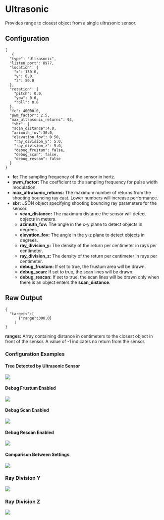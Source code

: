 # Ultrasonic

Provides range to closest object from a single ultrasonic sensor.

## Configuration 

```
[
   {
  "type": "Ultrasonic",
  "listen_port": 8977,
  "location": {
    "x": 130.0,
    "y": 0.0,
    "z": 50.0
  },
  "rotation": {
    "pitch": 0.0,
    "yaw": 0.0,
    "roll": 0.0
  },
  "fc": 40000.0,
  "pwm_factor": 2.5,
  "max_ultrasonic_returns": 93,
   "sbr": {
   "scan_distance":4.0,
   "azimuth_fov":30.0,
   "elevation_fov": 0.50,
    "ray_division_y": 5.0,
    "ray_division_z": 5.0,
    "debug_frustum": false,
    "debug_scan": false,
    "debug_rescan": false
  }
}
```

- **fc:** The sampling frequency of the sensor in hertz.
- **pwm_factor:** The coefficient to the sampling frequency for pulse width modulation.
- **max_ultrasonic_returns:** The maximum number of returns from the shooting bouncing ray cast. Lower numbers will increase performance.
- **sbr:** JSON object specifying shooting bouncing ray parameters for the sensor.
    - **scan_distance:** The maximum distance the sensor will detect objects in meters.
    - **azimuth_fov:** The angle in the x-y plane to detect objects in degrees.
    - **elevation_fov:** The angle in the y-z plane to detect objects in degrees.
    - **ray_division_y:** The density of the return per centimeter in rays per centimeter.
    - **ray_division_z:** The density of the return per centimeter in rays per centimeter.
    - **debug_frustum:** If set to true, the frustum area will be drawn.
    - **debug_scan:** If set to true, the scan lines will be drawn.
    - **debug_rescan:** If set to true, the scan lines will be drawn only when there is an object enters the **scan_distance**.

## Raw Output
```
{
  "targets":[
      {"range":300.0}
    ]
} 
```

**ranges:** Array containing distance in centimeters to the closest object in front of the sensor. A value of -1 indicates no return from the sensor.

### Configuration Examples  

#### Tree Detected by Ultrasonic Sensor
<p class="img_container">
<img class="wide_img" src="https://github.com/monoDriveIO/documentation/raw/master/WikiPhotos/LV_client/sensors/configuration/ultrasonic/tree_detected.png" />
</p>

#### Debug Frustum Enabled
<p class="img_container">
<img class="wide_img" src="https://github.com/monoDriveIO/documentation/raw/master/WikiPhotos/LV_client/sensors/configuration/ultrasonic/debug_frustum.PNG" />
</p>

#### Debug Scan Enabled
<p class="img_container">
<img class="wide_img" src="https://github.com/monoDriveIO/documentation/raw/master/WikiPhotos/LV_client/sensors/configuration/ultrasonic/debug_scan.png" />
</p>

#### Debug Rescan Enabled
<p class="img_container">
<img class="wide_img" src="https://github.com/monoDriveIO/documentation/raw/master/WikiPhotos/LV_client/sensors/configuration/ultrasonic/debug_rescan.PNG" />
</p>

#### Comparison Between Settings
<p class="img_container">
<img class="wide_img" src="https://github.com/monoDriveIO/documentation/raw/master/WikiPhotos/LV_client/sensors/configuration/ultrasonic/different_settings.PNG" />
</p>


### Ray Division Y
<p class="img_container">
<img class="wide_img" src="https://github.com/monoDriveIO/documentation/raw/master/WikiPhotos/LV_client/sensors/configuration/ultrasonic/ray_division_y.png" />
</p>

### Ray Division Z
<p class="img_container">
<img class="wide_img" src="https://github.com/monoDriveIO/documentation/raw/master/WikiPhotos/LV_client/sensors/configuration/ultrasonic/ray_division_z.png" />
</p>
